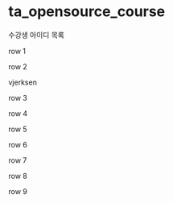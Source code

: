 # ta_opensource_course

수강생 아이디 목록

row 1

row 2 





vjerksen

row 3

row 4

row 5

row 6

row 7

row 8

row 9
